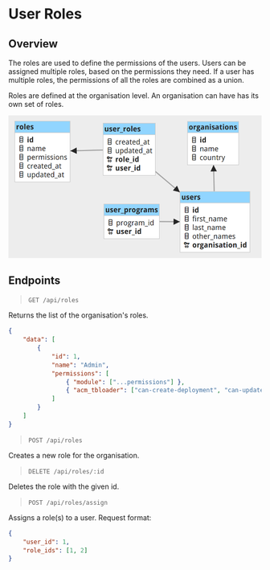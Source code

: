 # User Roles

## Overview

The roles are used to define the permissions of the users. Users can be assigned multiple roles, based on the permissions they need. If a user has multiple roles, the permissions of all the roles are combined as a union.

Roles are defined at the organisation level. An organisation can have has its own set of roles.

![Roles database structure](assets/images/user-roles-db-structure.png)

## Endpoints

> `GET /api/roles`

Returns the list of the organisation's roles.

```json
{
    "data": [
        {
            "id": 1,
            "name": "Admin",
            "permissions": [
                { "module": ["...permissions"] },
                { "acm_tbloader": ["can-create-deployment", "can-update-playlist"] }
            ]
        }
    ]
}
```

> `POST /api/roles`

Creates a new role for the organisation.

> `DELETE /api/roles/:id`

Deletes the role with the given id.

> `POST /api/roles/assign`

Assigns a role(s) to a user. Request format:

```json
{
    "user_id": 1,
    "role_ids": [1, 2]
}
```

